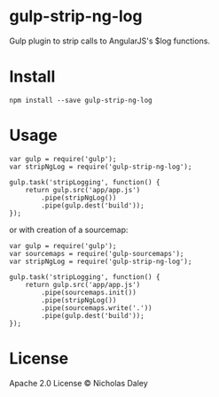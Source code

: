 gulp-strip-ng-log
=================

Gulp plugin to strip calls to AngularJS's $log functions.

Install
=======
```npm install --save gulp-strip-ng-log```

Usage
=====
```
var gulp = require('gulp');
var stripNgLog = require('gulp-strip-ng-log');

gulp.task('stripLogging', function() {
    return gulp.src('app/app.js')
        .pipe(stripNgLog())
        .pipe(gulp.dest('build'));
});
```
or with creation of a sourcemap:
```
var gulp = require('gulp');
var sourcemaps = require('gulp-sourcemaps');
var stripNgLog = require('gulp-strip-ng-log');

gulp.task('stripLogging', function() {
    return gulp.src('app/app.js')
        .pipe(sourcemaps.init())
        .pipe(stripNgLog())
        .pipe(sourcemaps.write('.'))
        .pipe(gulp.dest('build'));
});
```


License
=======
Apache 2.0 License
&copy; Nicholas Daley
